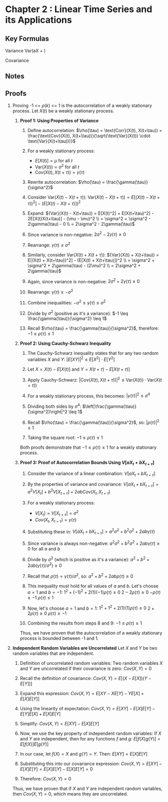 # Chapter 2 : Linear Time Series and its Applications

## Key Formulas

Variance
Var(aX + )

Covariance


## Notes

## Proofs

1. Proving -1 <= $\rho(k)$ <= 1 is the autocorrelation of a weakly stationary process. Let $X(t)$ be a weakly stationary process.
   1.  <b>Proof 1: Using Properties of Variance</b>
          1. Define autocorrelation:
             $\rho(\tau) = \text{Corr}(X(t), X(t+\tau)) = \frac{\text{Cov}(X(t), X(t+\tau))}{\sqrt{\text{Var}(X(t)) \cdot \text{Var}(X(t+\tau))}}$

          2. For a weakly stationary process:
             - $E[X(t)] = \mu$ for all $t$
             - $\text{Var}(X(t)) = \sigma^2$ for all $t$
             - $\text{Cov}(X(t), X(t+\tau)) = \gamma(\tau)$

          3. Rewrite autocorrelation:
             $\rho(\tau) = \frac{\gamma(\tau)}{\sigma^2}$

          4. Consider $\text{Var}(X(t) - X(t+\tau))$:
             $\text{Var}(X(t) - X(t+\tau)) = E[(X(t) - X(t+\tau))^2] - (E[X(t) - X(t+\tau)])^2$

          5. Expand:
             ${Var}(X(t) - X(t+\tau)) = E[X(t)^2] + E[X(t+\tau)^2] - 2E[X(t)X(t+\tau)] - (\mu - \mu)^2 \\
                                           = \sigma^2 + \sigma^2 - 2\gamma(\tau) - 0 \\
                                           = 2\sigma^2 - 2\gamma(\tau)$

          6. Since variance is non-negative:
             $2\sigma^2 - 2\gamma(\tau) \geq 0$

          7. Rearrange:
             $\gamma(\tau) \leq \sigma^2$

          8.  Similarly, consider $\text{Var}(X(t) + X(t+\tau))$:
             ${Var}(X(t) + X(t+\tau)) = E[(X(t) + X(t+\tau))^2] - (E[X(t) + X(t+\tau)])^2 \\
                                           = \sigma^2 + \sigma^2 + 2\gamma(\tau) - (2\mu)^2 \\
                                           = 2\sigma^2 + 2\gamma(\tau)$
          9.  Again, since variance is non-negative:
             $2\sigma^2 + 2\gamma(\tau) \geq 0$

          10. Rearrange:
              $\gamma(\tau) \geq -\sigma^2$

          11. Combine inequalities:
              $-\sigma^2 \leq \gamma(\tau) \leq \sigma^2$

          12. Divide by $\sigma^2$ (positive as it's a variance):
              $-1 \leq \frac{\gamma(\tau)}{\sigma^2} \leq 1$

          13. Recall $\rho(\tau) = \frac{\gamma(\tau)}{\sigma^2}$, therefore:
              $-1 \leq \rho(\tau) \leq 1$

   2. <b>Proof 2: Using Cauchy-Schwarz Inequality</b>

      1. The Cauchy-Schwarz inequality states that for any two random variables $X$ and $Y$:
         $|E[XY]|^2 \leq E[X^2] \cdot E[Y^2]$

      2. Let $X = X(t) - E[X(t)]$ and $Y = X(t+\tau) - E[X(t+\tau)]$

      3. Apply Cauchy-Schwarz:
         $|\text{Cov}(X(t), X(t+\tau))|^2 \leq \text{Var}(X(t)) \cdot \text{Var}(X(t+\tau))$

      4. For a weakly stationary process, this becomes:
         $|\gamma(\tau)|^2 \leq \sigma^4$

      5. Dividing both sides by $\sigma^4$:
         $\left|\frac{\gamma(\tau)}{\sigma^2}\right|^2 \leq 1$

      6. Recall $\rho(\tau) = \frac{\gamma(\tau)}{\sigma^2}$, so:
         $|\rho(\tau)|^2 \leq 1$

      7. Taking the square root:
         $-1 \leq \rho(\tau) \leq 1$

      Both proofs demonstrate that $-1 \leq \rho(\tau) \leq 1$ for a weakly stationary process.

   3. <b>Proof 3: Proof of Autocorrelation Bounds Using $V[aX_t + bX_{t+\tau}]$</b>
      1. Consider the variance of a linear combination: $V[aX_t + bX_{t+\tau}]$

      2. By the properties of variance and covariance:
         $V[aX_t + bX_{t+\tau}] = a^2V[X_t] + b^2V[X_{t+\tau}] + 2abCov(X_t, X_{t+\tau})$

      3. For a weakly stationary process:
         - $V[X_t] = V[X_{t+\tau}] = \sigma^2$
         - $Cov(X_t, X_{t+\tau}) = \gamma(\tau)$

      4. Substituting these in:
         $V[aX_t + bX_{t+\tau}] = a^2\sigma^2 + b^2\sigma^2 + 2ab\gamma(\tau)$

      5. Since variance is always non-negative:
         $a^2\sigma^2 + b^2\sigma^2 + 2ab\gamma(\tau) \geq 0$ for all $a$ and $b$

      6. Divide by $\sigma^2$ (which is positive as it's a variance):
         $a^2 + b^2 + 2ab(\gamma(\tau)/\sigma^2) \geq 0$

      7.  Recall that $\rho(\tau) = \gamma(\tau)/\sigma^2$, so:
         $a^2 + b^2 + 2ab\rho(\tau) \geq 0$

      8.  This inequality must hold for all values of $a$ and $b$. Let's choose $a = 1$ and $b = -1$:
         $1^2 + (-1)^2 + 2(1)(-1)\rho(\tau) \geq 0$
         $2 - 2\rho(\tau) \geq 0$
         $-\rho(\tau) \geq -1$
         $\rho(\tau) \leq 1$

      9.  Now, let's choose $a = 1$ and $b = 1$:
         $1^2 + 1^2 + 2(1)(1)\rho(\tau) \geq 0$
         $2 + 2\rho(\tau) \geq 0$
         $\rho(\tau) \geq -1$

      10. Combining the results from steps 8 and 9:
         $-1 \leq \rho(\tau) \leq 1$

      Thus, we have proven that the autocorrelation of a weakly stationary process is bounded between -1 and 1.

2. <b>Independent Random Variables are Uncorrelated</b>
   Let $X$ and $Y$ be two random variables that are independent.

   1. Definition of uncorrelated random variables:
      Two random variables $X$ and $Y$ are uncorrelated if their covariance is zero:
      $Cov(X,Y) = 0$

   2. Recall the definition of covariance:
      $Cov(X,Y) = E[(X - E[X])(Y - E[Y])]$

   3. Expand this expression:
      $Cov(X,Y) = E[XY - XE[Y] - YE[X] + E[X]E[Y]]$

   4. Using the linearity of expectation:
      $Cov(X,Y) = E[XY] - E[X]E[Y] - E[Y]E[X] + E[X]E[Y]$

   5. Simplify:
      $Cov(X,Y) = E[XY] - E[X]E[Y]$

   6. Now, we use the key property of independent random variables:
      If $X$ and $Y$ are independent, then for any functions $f$ and $g$:
      $E[f(X)g(Y)] = E[f(X)]E[g(Y)]$

   7. In our case, let $f(X) = X$ and $g(Y) = Y$. Then:
      $E[XY] = E[X]E[Y]$

   8. Substituting this into our covariance expression:
      $Cov(X,Y) = E[XY] - E[X]E[Y] = E[X]E[Y] - E[X]E[Y] = 0$

   9. Therefore:
      $Cov(X,Y) = 0$

   Thus, we have proven that if $X$ and $Y$ are independent random variables, then $Cov(X,Y) = 0$, which means they are uncorrelated.